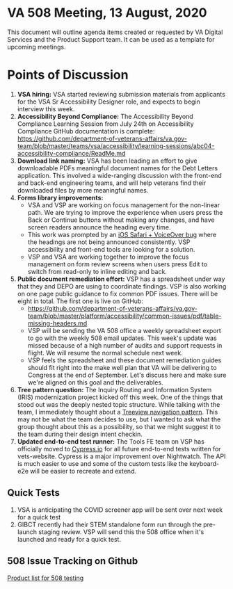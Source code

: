 # VA 508 Meeting, 13 August, 2020

This document will outline agenda items created or requested by VA Digital Services and the Product Support team. It can be used as a template for upcoming meetings.

# Points of Discussion

1. **VSA hiring:** VSA started reviewing submission materials from applicants for the VSA Sr Accessibility Designer role, and expects to begin interview this week.
2. **Accessibility Beyond Compliance:** The Accessibility Beyond Compliance Learning Session from July 24th on Accessibility Compliance GitHub documentation is complete: https://github.com/department-of-veterans-affairs/va.gov-team/blob/master/teams/vsa/accessibility/learning-sessions/abc04-accessibility-compliance/ReadMe.md
3. **Download link naming:**  VSA has been leading an effort to give downloadable PDFs meaningful document names for the Debt Letters application. This involved a wide-ranging discussion with the front-end and back-end engineering teams, and will help veterans find their downloaded files by more meaningful names.
4. **Forms library improvements:**
   * VSA and VSP are working on focus management for the non-linear path. We are trying to improve the experience when users press the Back or Continue buttons without making any changes, and have screen readers announce the heading every time.
   * This work was prompted by an [iOS Safari + VoiceOver bug](https://stackoverflow.com/questions/9250847/advancing-voiceover-to-a-specified-element-in-mobile-safari) where the headings are not being announced consistently. VSP accessibility and front-end tools are looking for a solution.
   * VSP and VSA are working together to improve the focus management on form review screens when users press Edit to switch from read-only to inline editing and back.
5. **Public document remediation effort:** VSP has a spreadsheet under way that they and DEPO are using to coordinate findings. VSP is also working on one page public guidance to fix common PDF issues. There will be eight in total. The first one is live on GitHub:
   *  https://github.com/department-of-veterans-affairs/va.gov-team/blob/master/platform/accessibility/common-issues/pdf/table-missing-headers.md
   *  VSP will be sending the VA 508 office a weekly spreadsheet export to go with the weekly 508 email updates. This week's update was missed because of a high number of audits and support requests in flight. We will resume the normal schedule next week.
   *  VSP feels the spreadsheet and these document remediation guides should fit right into the make well plan that VA will be delivering to Congress at the end of September. Let's discuss here and make sure we're aligned on this goal and the deliverables.
6. **Tree pattern question:** The Inquiry Routing and Information System (IRIS) modernization project kicked off this week. One of the things that stood out was the deeply nested topic structure. While talking with the team, I immediately thought about a [Treeview navigation pattern](https://www.w3.org/TR/wai-aria-practices-1.1/examples/treeview/treeview-2/treeview-2a.html#ex_label). This may not be what the team decides to use, but I wanted to ask what the group thought about this as a possibility, so that we might suggest it to the team during their design intent checkin.
7. **Updated end-to-end test runner:** The Tools FE team on VSP has officially moved to [Cypress.io](https://www.cypress.io/) for all future end-to-end tests written for vets-website. Cypress is a major improvement over Nightwatch. The API is much easier to use and some of the custom tests like the keyboard-e2e will be easier to recreate and extend.


## Quick Tests
1. VSA is anticipating the COVID screener app will be sent over next week for a quick test
2. GIBCT recently had their STEM standalone form run through the pre-launch staging review. VSP will send this the 508 office when it's launched and ready for a quick test.

## 508 Issue Tracking on Github
[Product list for 508 testing](https://github.com/department-of-veterans-affairs/va.gov-team/blob/master/platform/accessibility/508-product-review-list.md)
